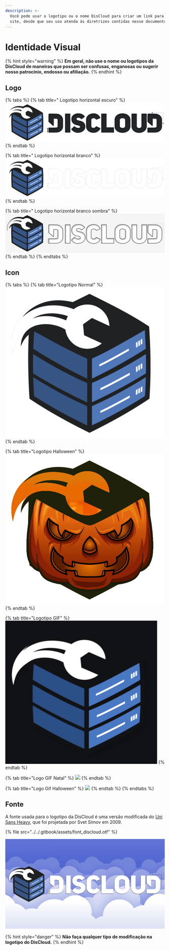 ```yaml
---
description: >-
  Você pode usar o logotipo ou o nome DisCloud para criar um link para nosso
  site, desde que seu uso atenda às diretrizes contidas nesse documento.
---
```


# Identidade Visual

{% hint style="warning" %}
**Em geral, não use o nome ou logotipos da DisCloud de maneiras que possam ser confusas, enganosas ou sugerir nosso patrocínio, endosso ou afiliação.**
{% endhint %}

## Logo

{% tabs %}
{% tab title=" Logotipo horizontal escuro" %}
![](../../.gitbook/assets/spoiler_discloud_dark.png)
{% endtab %}

{% tab title=" Logotipo horizontal branco" %}
![](../../.gitbook/assets/spoiler_discloud_branco.png)
{% endtab %}

{% tab title=" Logotipo horizontal branco sombra" %}
![](../../.gitbook/assets/discloud2%20%281%29%20%281%29.png)
{% endtab %}
{% endtabs %}

## Icon

{% tabs %}
{% tab title="Logotipo Normal" %}
![](../../.gitbook/assets/discloudlogo%20%281%29.png)
{% endtab %}

{% tab title="Logotipo Halloween" %}
![](../../.gitbook/assets/discloudhalloween.png)
{% endtab %}

{% tab title="Logotipo GIF" %}
![](../../.gitbook/assets/icongif%20%281%29%20%281%29%20%281%29.gif)
{% endtab %}

{% tab title="Logo GIF Natal" %}
![](../../.gitbook/assets/natal.gif)
{% endtab %}

{% tab title="Logo Gif Halloween" %}
![](../../.gitbook/assets/gif1.gif)
{% endtab %}
{% endtabs %}

## Fonte

A fonte usada para o logotipo da DisCloud é uma versão modificada do [Uni Sans Heavy](https://www.myfonts.com/fonts/font-fabric/uni-sans/), que foi projetada por Svet Simov em 2009.

{% file src="../../.gitbook/assets/font\_discloud.otf" %}

![](../../.gitbook/assets/discloud-background%20%281%29%20%281%29.png)

{% hint style="danger" %}
**Não faça qualquer tipo de modificação na logotipo do DisCloud.**
{% endhint %}

